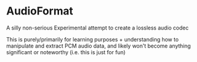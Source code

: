 # AudioFormat

A silly non-serious Experimental attempt to create a lossless audio codec

This is purely/primarily for learning purposes + understanding how to manipulate and extract PCM audio data, and likely won't become anything significant or noteworthy (i.e. this is just for fun)

